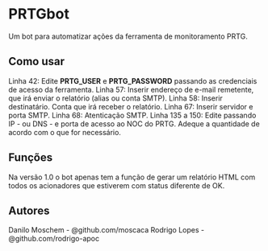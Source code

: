 # PRTGbot
Um bot para automatizar ações da ferramenta de monitoramento PRTG.

## Como usar
Linha 42: Edite **PRTG_USER** e **PRTG_PASSWORD** passando as credenciais de acesso da ferramenta.
Linha 57: Inserir endereço de e-mail remetente, que irá enviar o relatório (alias ou conta SMTP).
Linha 58: Inserir destinatário. Conta que irá receber o relatório.
Linha 67: Inserir servidor e porta SMTP.
Linha 68: Atenticação SMTP.
Linha 135 a 150: Edite passando IP - ou DNS - e porta de acesso ao NOC do PRTG. Adeque a quantidade de acordo com o que for necessário.

## Funções
Na versão 1.0 o bot apenas tem a função de gerar um relatório HTML com todos os acionadores que estiverem com status diferente de OK.

## Autores
Danilo Moschem - @github.com/moscaca
Rodrigo Lopes - @github.com/rodrigo-apoc